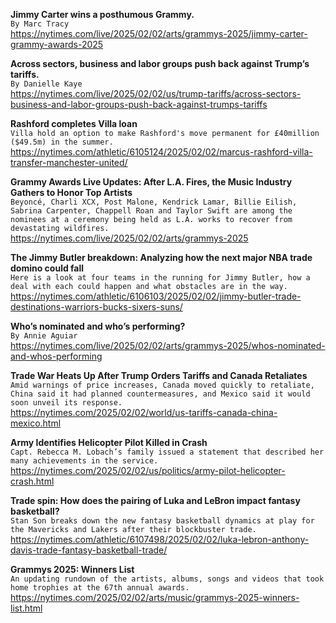 **Jimmy Carter wins a posthumous Grammy.**\
`By Marc Tracy`\
https://nytimes.com/live/2025/02/02/arts/grammys-2025/jimmy-carter-grammy-awards-2025

**Across sectors, business and labor groups push back against Trump’s tariffs.**\
`By Danielle Kaye`\
https://nytimes.com/live/2025/02/02/us/trump-tariffs/across-sectors-business-and-labor-groups-push-back-against-trumps-tariffs

**Rashford completes Villa loan**\
`Villa hold an option to make Rashford's move permanent for £40million ($49.5m) in the summer.`\
https://nytimes.com/athletic/6105124/2025/02/02/marcus-rashford-villa-transfer-manchester-united/

**Grammy Awards Live Updates: After L.A. Fires, the Music Industry Gathers to Honor Top Artists**\
`Beyoncé, Charli XCX, Post Malone, Kendrick Lamar, Billie Eilish, Sabrina Carpenter, Chappell Roan and Taylor Swift are among the nominees at a ceremony being held as L.A. works to recover from devastating wildfires.`\
https://nytimes.com/live/2025/02/02/arts/grammys-2025

**The Jimmy Butler breakdown: Analyzing how the next major NBA trade domino could fall**\
`Here is a look at four teams in the running for Jimmy Butler, how a deal with each could happen and what obstacles are in the way.`\
https://nytimes.com/athletic/6106103/2025/02/02/jimmy-butler-trade-destinations-warriors-bucks-sixers-suns/

**Who’s nominated and who’s performing?**\
`By Annie Aguiar`\
https://nytimes.com/live/2025/02/02/arts/grammys-2025/whos-nominated-and-whos-performing

**Trade War Heats Up After Trump Orders Tariffs and Canada Retaliates**\
`Amid warnings of price increases, Canada moved quickly to retaliate, China said it had planned countermeasures, and Mexico said it would soon unveil its response.`\
https://nytimes.com/2025/02/02/world/us-tariffs-canada-china-mexico.html

**Army Identifies Helicopter Pilot Killed in Crash**\
`Capt. Rebecca M. Lobach’s family issued a statement that described her many achievements in the service.`\
https://nytimes.com/2025/02/02/us/politics/army-pilot-helicopter-crash.html

**Trade spin: How does the pairing of Luka and LeBron impact fantasy basketball?**\
`Stan Son breaks down the new fantasy basketball dynamics at play for the Mavericks and Lakers after their blockbuster trade.`\
https://nytimes.com/athletic/6107498/2025/02/02/luka-lebron-anthony-davis-trade-fantasy-basketball-trade/

**Grammys 2025: Winners List**\
`An updating rundown of the artists, albums, songs and videos that took home trophies at the 67th annual awards.`\
https://nytimes.com/2025/02/02/arts/music/grammys-2025-winners-list.html

